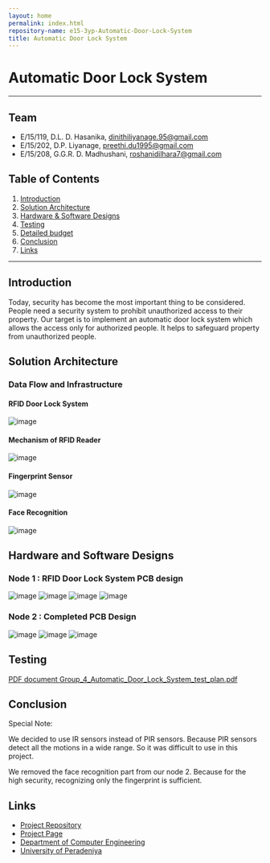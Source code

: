 ```yaml
---
layout: home
permalink: index.html
repository-name: e15-3yp-Automatic-Door-Lock-System
title: Automatic Door Lock System
---
```

# Automatic Door Lock System

---
## Team
-  E/15/119, D.L. D. Hasanika, [dinithiliyanage.95@gmail.com](mailto:dinithiliyanage.95@gmail.com)
-  E/15/202, D.P. Liyanage, [preethi.du1995@gmail.com](mailto:preethi.du1995@gmail.com)
-  E/15/208, G.G.R. D. Madhushani, [roshanidilhara7@gmail.com](mailto:roshanidilhara7@gmail.com)

## Table of Contents
1. [Introduction](#introduction)
2. [Solution Architecture](#solution-architecture )
3. [Hardware & Software Designs](#hardware-and-software-designs)
4. [Testing](#testing)
5. [Detailed budget](#detailed-budget)
6. [Conclusion](#conclusion)
7. [Links](#links)

---

## Introduction


Today, security has become the most important thing to be considered. People need a security system to prohibit unauthorized access to their property. Our target is to implement an automatic door lock system which allows the access only for authorized people. It helps to safeguard property from unauthorized people. 


## Solution Architecture

### Data Flow and Infrastructure
#### RFID Door Lock System
![image](https://user-images.githubusercontent.com/73756777/119256010-2e5d5580-bbdc-11eb-8da4-2ede3789e3fc.png)
#### Mechanism of RFID Reader
![image](https://user-images.githubusercontent.com/73756777/119256021-3ae1ae00-bbdc-11eb-925a-750572ff2004.png)
#### Fingerprint Sensor
![image](https://user-images.githubusercontent.com/73756777/119256034-47660680-bbdc-11eb-8f4d-addde3c1924d.png)
#### Face Recognition
![image](https://user-images.githubusercontent.com/73756777/119256051-58167c80-bbdc-11eb-9e65-60ac5fcb0d0c.png)


## Hardware and Software Designs
### Node 1 : RFID Door Lock System PCB design
![image](https://user-images.githubusercontent.com/73756777/119256070-6ebcd380-bbdc-11eb-9322-41392a330225.png)
![image](https://user-images.githubusercontent.com/73756777/119256124-b80d2300-bbdc-11eb-8716-11f337f32c19.png)
![image](https://user-images.githubusercontent.com/73756777/119256129-bba0aa00-bbdc-11eb-8a2f-eb9f793d6977.png)
![image](https://user-images.githubusercontent.com/73756777/119256132-be9b9a80-bbdc-11eb-9da1-6b475a0922ce.png)
### Node 2 : Completed PCB Design
![image](https://user-images.githubusercontent.com/73756777/119256150-decb5980-bbdc-11eb-80b8-e4a0b7664243.png)
![image](https://user-images.githubusercontent.com/73756777/119256146-db37d280-bbdc-11eb-9fc9-162bf7f601d2.png)
![image](https://user-images.githubusercontent.com/73756777/119256158-e7239480-bbdc-11eb-8aa0-7522cde0f313.png)




## Testing

[PDF document Group_4_Automatic_Door_Lock_System_test_plan.pdf](Group_4_Automatic_Door_Lock_System_test_plan.pdf)


## Conclusion

Special Note: 

We decided to use IR sensors instead of PIR sensors. Because PIR sensors detect all the motions in a wide range. So it was difficult to use in this project.

We removed the face recognition part from our node 2. Because for the high security, recognizing only the fingerprint is sufficient. 

## Links  
- <a href = "https://github.com/cepdnaclk/e15-3yp-Automatic-Door-Lock-System" target = "_blank"> Project Repository </a>
- <a href = "https://cepdnaclk.github.io/e15-3yp-Automatic-Door-Lock-System/" target = "_blank">Project Page</a>
- <a href = "http://www.ce.pdn.ac.lk/" target = "_blank">Department of Computer Engineering</a>
- <a href = "https://eng.pdn.ac.lk/" target = "_blank">University of Peradeniya</a>


[//]: # (Please refer this to learn more about Markdown syntax)
[//]: # (https://github.com/adam-p/markdown-here/wiki/Markdown-Cheatsheet)
